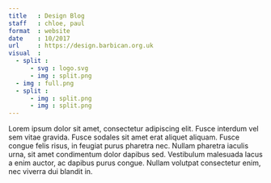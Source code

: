 ```yaml
---
title   : Design Blog
staff   : chloe, paul
format  : website
date    : 10/2017
url     : https://design.barbican.org.uk
visual  :
  - split :
      - svg : logo.svg
      - img : split.png
  - img : full.png
  - split :
      - img : split.png
      - img : split.png
---
```


Lorem ipsum dolor sit amet, consectetur adipiscing elit. Fusce interdum vel sem vitae gravida. Fusce sodales sit amet erat aliquet aliquam. Fusce congue felis risus, in feugiat purus pharetra nec. Nullam pharetra iaculis urna, sit amet condimentum dolor dapibus sed. Vestibulum malesuada lacus a enim auctor, ac dapibus purus congue. Nullam volutpat consectetur enim, nec viverra dui blandit in.
